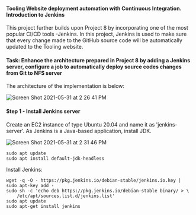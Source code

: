 #### Tooling Website deployment automation with Continuous Integration. Introduction to Jenkins

This project further builds upon Project 8 by incorporating one of the most popular CI/CD tools -Jenkins. In this project, Jenkins is used to make sure that every change made to the GitHub source code will be automatically updated to the Tooling website.

#### Task: Enhance the architecture prepared in Project 8 by adding a Jenkins server, configure a job to automatically deploy source codes changes from Git to NFS server

The architecture of the implementation is below:

![Screen Shot 2021-05-31 at 2 26 41 PM](https://user-images.githubusercontent.com/44268796/120229948-46f0ef80-c21c-11eb-9581-1eaee63823b8.png)


#### Step 1 - Install Jenkins server

Create an EC2 instance of type Ubuntu 20.04 and name it as 'jenkins-server'. As Jenkins is a Java-based application, install JDK.

![Screen Shot 2021-05-31 at 2 31 46 PM](https://user-images.githubusercontent.com/44268796/120230264-ef9f4f00-c21c-11eb-84ed-3c32e71a5bc5.png)


```
sudo apt update
sudo apt install default-jdk-headless
```
Install Jenkins:
```
wget -q -O - https://pkg.jenkins.io/debian-stable/jenkins.io.key | sudo apt-key add -
sudo sh -c 'echo deb https://pkg.jenkins.io/debian-stable binary/ > \
    /etc/apt/sources.list.d/jenkins.list'
sudo apt update
sudo apt-get install jenkins
```









